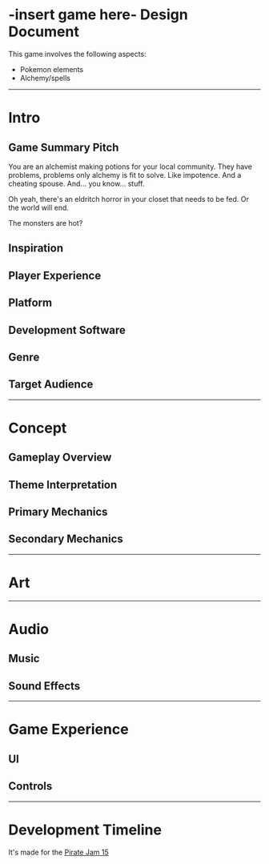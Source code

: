 
# -insert game here- Design Document

This game involves the following aspects:

- Pokemon elements
- Alchemy/spells

---

# Intro

## Game Summary Pitch

You are an alchemist making potions for your local community. They have problems, problems only alchemy is fit to solve. Like impotence. And a cheating spouse. And... you know... stuff.

Oh yeah, there's an eldritch horror in your closet that needs to be fed. Or the world will end.

The monsters are hot?

## Inspiration

## Player Experience

## Platform

## Development Software

## Genre

## Target Audience

---

# Concept

## Gameplay Overview

## Theme Interpretation

## Primary Mechanics

## Secondary Mechanics

---

# Art

---

# Audio

## Music

## Sound Effects

---

# Game Experience

## UI

## Controls

---

# Development Timeline

It's made for the [Pirate Jam 15](https://itch.io/jam/pirate)
